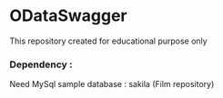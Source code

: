 # ODataSwagger
This repository created for educational purpose only

### Dependency :
Need MySql sample database : sakila (Film repository)